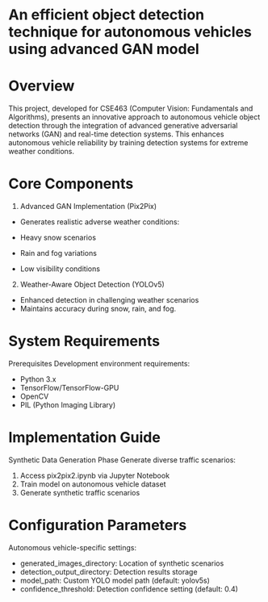 # An efficient object detection technique for autonomous vehicles using advanced GAN model

# Overview
This project, developed for CSE463 (Computer Vision: Fundamentals and Algorithms), presents an innovative approach to autonomous vehicle object detection through the integration of advanced generative adversarial networks (GAN) and real-time detection systems. This enhances autonomous vehicle reliability by training detection systems for extreme weather conditions.
# Core Components
1. Advanced GAN Implementation (Pix2Pix)


- Generates realistic adverse weather conditions:

- Heavy snow scenarios
- Rain and fog variations
- Low visibility conditions


2. Weather-Aware Object Detection (YOLOv5)

  - Enhanced detection in challenging weather scenarios
  - Maintains accuracy during snow, rain, and fog. 

# System Requirements
Prerequisites
Development environment requirements:

 - Python 3.x
 - TensorFlow/TensorFlow-GPU
 - OpenCV
 - PIL (Python Imaging Library)
# Implementation Guide
Synthetic Data Generation Phase
Generate diverse traffic scenarios:

1. Access pix2pix2.ipynb via Jupyter Notebook
2. Train model on autonomous vehicle dataset
3. Generate synthetic traffic scenarios

# Configuration Parameters
Autonomous vehicle-specific settings:

- generated_images_directory: Location of synthetic scenarios
- detection_output_directory: Detection results storage
- model_path: Custom YOLO model path (default: yolov5s)
- confidence_threshold: Detection confidence setting (default: 0.4)






